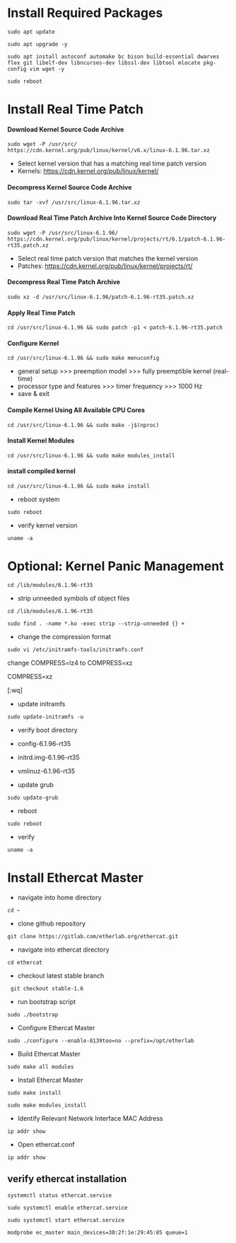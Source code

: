 # Install Required Packages
```console
sudo apt update
```
```console
sudo apt upgrade -y
```
```console
sudo apt install autoconf automake bc bison build-essential dwarves flex git libelf-dev libncurses-dev libssl-dev libtool mlocate pkg-config vim wget -y
```
```console
sudo reboot
```

# Install Real Time Patch

#### Download Kernel Source Code Archive
```console
sudo wget -P /usr/src/ https://cdn.kernel.org/pub/linux/kernel/v6.x/linux-6.1.96.tar.xz
```
* Select kernel version that has a matching real time patch version
* Kernels: https://cdn.kernel.org/pub/linux/kernel/

#### Decompress Kernel Source Code Archive
```console
sudo tar -xvf /usr/src/linux-6.1.96.tar.xz
```

#### Download Real Time Patch Archive Into Kernel Source Code Directory
```console
sudo wget -P /usr/src/linux-6.1.96/ https://cdn.kernel.org/pub/linux/kernel/projects/rt/6.1/patch-6.1.96-rt35.patch.xz
```
* Select real time patch version that matches the kernel version
* Patches: https://cdn.kernel.org/pub/linux/kernel/projects/rt/

#### Decompress Real Time Patch Archive
```console
sudo xz -d /usr/src/linux-6.1.96/patch-6.1.96-rt35.patch.xz
```

#### Apply Real Time Patch
```console
cd /usr/src/linux-6.1.96 && sudo patch -p1 < patch-6.1.96-rt35.patch
```

#### Configure Kernel
```console
cd /usr/src/linux-6.1.96 && sudo make menuconfig
```
* general setup >>> preemption model >>> fully preemptible kernel (real-time)
* processor type and features >>> timer frequency >>> 1000 Hz
* save & exit

#### Compile Kernel Using All Available CPU Cores
```console
cd /usr/src/linux-6.1.96 && sudo make -j$(nproc)
```

#### Install Kernel Modules
```console
cd /usr/src/linux-6.1.96 && sudo make modules_install
```

#### install compiled kernel
```console
cd /usr/src/linux-6.1.96 && sudo make install
```

* reboot system
```console
sudo reboot
```

* verify kernel version

```console
uname -a
```

# Optional: Kernel Panic Management

```console
cd /lib/modules/6.1.96-rt35
```
* strip unneeded symbols of object files
```console
cd /lib/modules/6.1.96-rt35
```
```console
sudo find . -name *.ko -exec strip --strip-unneeded {} +
```
* change the compression format
```console
sudo vi /etc/initramfs-tools/initramfs.conf
```

change COMPRESS=lz4 to COMPRESS=xz

COMPRESS=xz 

[:wq]

* update initramfs

```console
sudo update-initramfs -u
```

* verify boot directory
* config-6.1.96-rt35
* initrd.img-6.1.96-rt35
* vmlinuz-6.1.96-rt35

* update grub

```console
sudo update-grub
```

* reboot

```console
sudo reboot
```

* verify

```console
uname -a
```















# Install Ethercat Master

* navigate into home directory

```console
cd ~
```

* clone github repository

```console
git clone https://gitlab.com/etherlab.org/ethercat.git
```

* navigate into ethercat directory

```console
cd ethercat
```

* checkout latest stable branch

```console
 git checkout stable-1.6
```

* run bootstrap script

```console
sudo ./bootstrap
```

* Configure Ethercat Master

```console
sudo ./configure --enable-8139too=no --prefix=/opt/etherlab
```

* Build Ethercat Master

```console
sudo make all modules
```

* Install Ethercat Master

```console
sudo make install
```
```console
sudo make modules_install
```
* Identify Relevant Network Interface MAC Address

```console
ip addr show
```

* Open ethercat.conf

```console
ip addr show
```
## verify ethercat installation

```console
systemctl status ethercat.service
```

```console
sudo systemctl enable ethercat.service
```

```console
sudo systemctl start ethercat.service
```
```console
modprobe ec_master main_devices=30:2f:1e:29:45:85 queue=1
```
